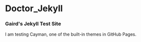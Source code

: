 # Doctor_Jekyll
### Gaird's Jekyll Test Site
I am testing Cayman, one of the built-in themes in GitHub Pages.
